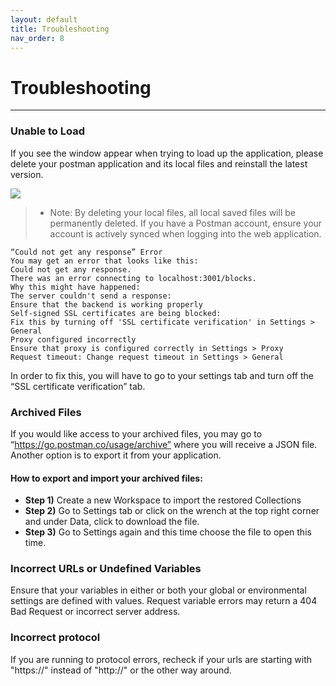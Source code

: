 ```yaml
---
layout: default
title: Troubleshooting
nav_order: 8
---
```


# Troubleshooting
---


### Unable to Load

If you see the window appear when trying to load up the application, please delete your postman application and its local files and reinstall the latest version. 

![](https://github.com/cee-elle/postman-documentation/blob/gh-pages/docs/raw/troubleshoot-1.png)

>* Note: By deleting your local files, all local saved files will be permanently deleted. If you have a Postman account, ensure your account is actively synced when logging into the web application.

```
“Could not get any response” Error
You may get an error that looks like this:
Could not get any response.
There was an error connecting to localhost:3001/blocks.
Why this might have happened:
The server couldn't send a response:
Ensure that the backend is working properly
Self-signed SSL certificates are being blocked:
Fix this by turning off 'SSL certificate verification' in Settings > General
Proxy configured incorrectly
Ensure that proxy is configured correctly in Settings > Proxy
Request timeout: Change request timeout in Settings > General
```

In order to fix this, you will have to go to your settings tab and turn off the “SSL certificate verification” tab.

### Archived Files
If you would like access to your archived files, you may go to “https://go.postman.co/usage/archive” where you will receive a JSON file. Another option is to export it from your application. 

#### How to export and import your archived files:
+ **Step 1)** Create a new Workspace to import the restored Collections
+ **Step 2)** Go to Settings tab or click on the wrench at the top right corner and under Data, click to download the file.
+ **Step 3)** Go to Settings again and this time choose the file to open this time.

### Incorrect URLs or Undefined Variables

Ensure that your variables in either or both your global or environmental settings are defined with values. Request variable errors may return a 404 Bad Request  or incorrect server address.

### Incorrect protocol

If you are running to protocol errors, recheck if your urls are starting with "https://" instead of "http://" or the other way around.
